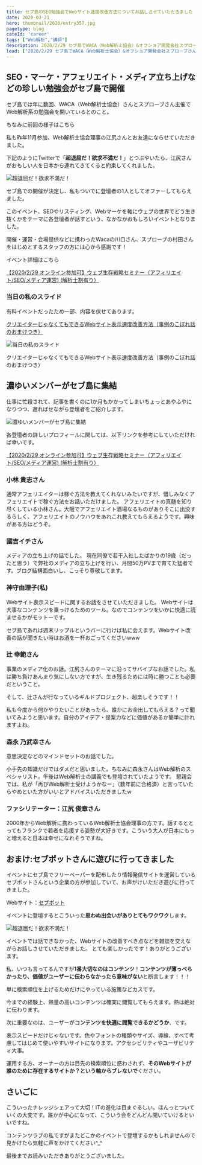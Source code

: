 ```yaml
---
title: セブ島のSEO勉強会でWebサイト速度改善方法についてお話しさせていただきました
date: 2020-03-21
hero: thumbnail/2020/entry357.jpg
pagetype: blog
cateId: 'career'
tags: ["Web解析","講師"]
description: 2020/2/29 セブ島でWACA（Web解析士協会）&オフショア開発会社スプローブさん主催、アフェリエイト・オウンドメディア・SEOなどの勉強会が開催され登壇する機会をいただきました。当日の様子などを気ままに綴ってます。
lead: ["2020/2/29 セブ島でWACA（Web解析士協会）&オフショア開発会社スプローブさん主催、アフェリエイト・オウンドメディア・SEOなどの勉強会が開催され登壇する機会をいただきました。","当日の様子などを気ままに綴ってます。"]
---
```


## SEO・マーケ・アフェリエイト・メディア立ち上げなどの珍しい勉強会がセブ島で開催
セブ島では年に数回、WACA（Web解析士協会）さんとスプローブさん主催でWeb解析系の勉強会を開いているとのこと。

ちなみに前回の様子はこちら

<card id="/blogs/entry341/"></card>

私も昨年11月参加、Web解析士協会理事の江尻さんとお友達にならせていただきました。

下記のようにTwitterで「**超退屈だ！欲求不満だ！**」とつぶやいたら、江尻さんがおもしい人を日本から連れてきてくると約束してくれました。

![超退屈だ！欲求不満だ！](./images/2020/03/entry357-1.png)

セブ島での開催が決定し、私もついでに登壇者の1人としてオファーしてもらえました。

このイベント、SEOやリスティング、Webマーケを軸にウェブの世界でどう生き抜くかをテーマに各登壇者が話すという、なかなかおもしろいイベントとなりました。

開催・運営・会場提供などに携わったWacaの川口さん、スプローブの村田さんをはじめとするスタッフの方には心から感謝です！

イベント詳細はこちら

[【2020/2/29 オンライン参加可】ウェブ生存戦略セミナー（アフィリエイト/SEO/メディア運営) (解析士割有り）](https://web-mining.doorkeeper.jp/events/103375)

### 当日の私のスライド
有料イベントだったため一部、内容を伏せてあります。

[クリエイターじゃなくてもできるWebサイト表示速度改善方法（事例のこぼれ話のおまけつき）](https://www.slideshare.net/yurikamimori/webweb-230646329)

![当日の私のスライド](./images/2020/03/entry357-4.png)


クリエイターじゃなくてもできるWebサイト表示速度改善方法（事例のこぼれ話のおまけつき）

## 濃ゆいメンバーがセブ島に集結
仕事に忙殺されて、記事を書くのに1か月もかかってしまいちょっとあやふやになりつつ、遅ればせながら登壇者をご紹介します。

![濃ゆいメンバーがセブ島に集結](./images/2020/03/entry357-2.jpg)

各登壇者の詳しいプロフィールに関しては、以下リンクを参考にしていただければ幸いです。

[【2020/2/29 オンライン参加可】ウェブ生存戦略セミナー（アフィリエイト/SEO/メディア運営) (解析士割有り）](https://web-mining.doorkeeper.jp/events/103375)

### 小林 貴志さん
通常アフェリエイターは稼ぐ方法を教えてくれないみたいですが、惜しみなくアフェリエイトで稼ぐ方法をお話いただけました。
アフェリエイトの真髄を知り尽くしている小林さん。大阪でアフェリエイト酒場なるものがありそこに出没するらしく、アフェリエイトのノウハウをあれこれ教えてもらえるようです。興味がある方はどうぞ。

### 國吉イチさん
メディアの立ち上げの話でした。
現在同僚で若干入社したばかりの19歳（だったと思う）で弊社のメディアの立ち上げを行い、月間50万PVまで育てた猛者です。ブログ結構面白いし、こっそり尊敬してます。

### 神守由理子(私)
Webサイト表示スピードに関するお話をさせていただきました。
Webサイトは大事なコンテンツを乗っけるためのツール。なのでコンテンツをいかに快適に読ませるかがモットーです。

セブ島であれば週末リップルというバーに行けば私に会えます。Webサイト改善の話が聞きたい時はお酒を一杯おごってくださいwww

### 辻 幸範さん
事業のメディア化のお話。江尻さんのテーマに沿ってサバイブなお話でした。私は勝ち負けあんまり気にしない方ですが、生き残るためには時に勝つことも必要だということ。

そして、辻さんが行なっているギルドプロジェクト、超楽しそうです！！

私も今度から何かやりたいことがあったら、誰かにお金出してもらえる？って聞いてみようと思います。自分のアイデア・提案力などに価値があるか簡単に計れますよね。

### 森永 乃武幸さん
意思決定などのマインドセットのお話でした。

小手先の知識だけではダメだと思いました。ちなみに森永さんはWeb解析のスペシャリスト。午後はWeb解析士の講義でも登壇されていたようです。
懇親会では、私が「再びWeb解析士受けようかなー」（数年前に合格済）と言っていたらやめといた方がいいとアドバイスいただきましたw

### ファシリテーター：江尻 俊章さん
2000年からWeb解析に携わっているWeb解析士協会理事の方です。話するととってもフランクで若者を応援する姿勢が大好きです。こういう大人が日本にもっと増えると日本は幸せになれそうですね。

## おまけ:セブポットさんに遊びに行ってきました
イベントにセブ島でフリーペーパーを配布したり情報発信サイトを運営しているセブポットさんという企業の方が参加していて、お声がけいただき遊びに行ってきました。

Webサイト：[セブポット](https://www.cebupot.com/)

イベントに登壇するとこういった**思わぬ出会いがありとてもワクワク**します。

![超退屈だ！欲求不満だ！](./images/2020/03/entry357-3.jpg)

イベントでは話できなかった、Webサイトの改善すべき点などを雑談を交えながらお話しさせていただきました。
とても楽しかったです！ありがとうございます。

私、いつも言ってるんですが**1番大切なのはコンテンツ**！**コンテンツが薄っぺらかったり、価値がユーザーに伝わらなかったら意味がない**と断言します！！！

単に検索順位を上げるためだけにやっている施策などカスです。

今までの経験上、熱量の高いコンテンツは確実に閲覧してもらえます。熱は絶対に伝わります。

次に重要なのは、ユーザーが**コンテンツを快適に閲覧できるかどうか**、です。

表示スピードだけじゃないです。色やフォントの種類やサイズ、導線、すべて考慮してはじめて使いやすいサイトになります。アクセシビリティやユーザビリティ大事。

運用する方、オーナーの方は目先の検索順位に惑わされず、**そのWebサイトが誰のために存在するサイトか？という軸からブレないで**ください。

## さいごに
こういったナレッジシェアって大切！ITの進化は目まぐるしい。ほんっとついていくの大変です。誰かが中心になって、こういう会をどんどん開いていけるといいですね。

コンテンツラブの私ですがまたどこかのイベントで登壇するかもしれませんので見かけたら気軽に声をかけてください^_^

最後までお読みいただきありがとうございました。
